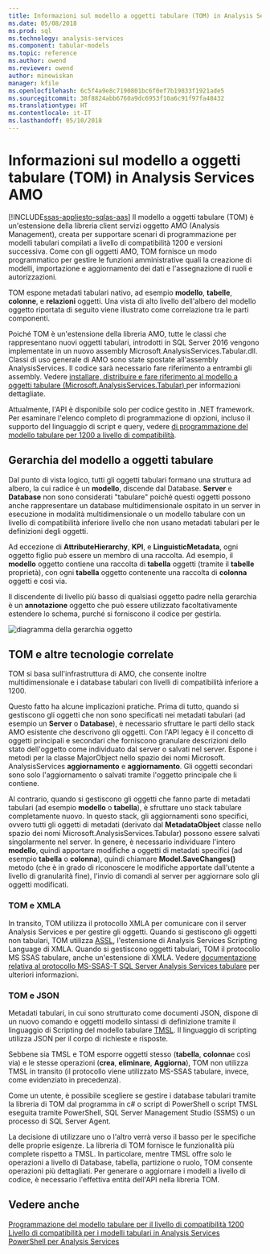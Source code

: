 ```yaml
---
title: Informazioni sul modello a oggetti tabulare (TOM) in Analysis Services AMO | Documenti Microsoft
ms.date: 05/08/2018
ms.prod: sql
ms.technology: analysis-services
ms.component: tabular-models
ms.topic: reference
ms.author: owend
ms.reviewer: owend
author: minewiskan
manager: kfile
ms.openlocfilehash: 6c5f4a9e8c7190801bc6f0ef7b19833f1921ade5
ms.sourcegitcommit: 38f8824abb6760a9dc6953f10a6c91f97fa48432
ms.translationtype: HT
ms.contentlocale: it-IT
ms.lasthandoff: 05/10/2018
---
```

# <a name="understanding-tabular-object-model-tom-in-analysis-services-amo"></a>Informazioni sul modello a oggetti tabulare (TOM) in Analysis Services AMO
[!INCLUDE[ssas-appliesto-sqlas-aas](../../includes/ssas-appliesto-sqlas-aas.md)]
  Il modello a oggetti tabulare (TOM) è un'estensione della libreria client servizi oggetto AMO (Analysis Management), creata per supportare scenari di programmazione per modelli tabulari compilati a livello di compatibilità 1200 e versioni successiva. Come con gli oggetti AMO, TOM fornisce un modo programmatico per gestire le funzioni amministrative quali la creazione di modelli, importazione e aggiornamento dei dati e l'assegnazione di ruoli e autorizzazioni.  
  
TOM espone metadati tabulari nativo, ad esempio **modello**, **tabelle**, **colonne**, e **relazioni** oggetti.  Una vista di alto livello dell'albero del modello oggetto riportata di seguito viene illustrato come correlazione tra le parti componenti.  
  
 Poiché TOM è un'estensione della libreria AMO, tutte le classi che rappresentano nuovi oggetti tabulari, introdotti in SQL Server 2016 vengono implementate in un nuovo assembly Microsoft.AnalysisServices.Tabular.dll. Classi di uso generale di AMO sono state spostate all'assembly AnalysisServices. Il codice sarà necessario fare riferimento a entrambi gli assembly.
Vedere [installare, distribuire e fare riferimento al modello a oggetti tabulare &#40;Microsoft.AnalysisServices.Tabular&#41; ](../../analysis-services/tabular-model-programming-compatibility-level-1200/install-distribute-and-reference-the-tabular-object-model.md) per informazioni dettagliate.  
  
 Attualmente, l'API è disponibile solo per codice gestito in .NET framework. Per esaminare l'elenco completo di programmazione di opzioni, incluso il supporto del linguaggio di script e query, vedere [di programmazione del modello tabulare per 1200 a livello di compatibilità](../../analysis-services/tabular-model-programming-compatibility-level-1200/tabular-model-programming-for-compatibility-level-1200.md).  
  
## <a name="tabular-object-model-hierarchy"></a>Gerarchia del modello a oggetti tabulare  
 Dal punto di vista logico, tutti gli oggetti tabulari formano una struttura ad albero, la cui radice è un **modello**, discende dal Database. **Server** e **Database** non sono considerati "tabulare" poiché questi oggetti possono anche rappresentare un database multidimensionale ospitato in un server in esecuzione in modalità multidimensionale o un modello tabulare con un livello di compatibilità inferiore livello che non usano metadati tabulari per le definizioni degli oggetti. 
  
 Ad eccezione di **AttributeHierarchy**, **KPI**, e **LinguisticMetadata**, ogni oggetto figlio può essere un membro di una raccolta. Ad esempio, il **modello** oggetto contiene una raccolta di **tabella** oggetti (tramite il **tabelle** proprietà), con ogni **tabella** oggetto contenente una raccolta di **colonna** oggetti e così via.  
  
 Il discendente di livello più basso di qualsiasi oggetto padre nella gerarchia è un **annotazione** oggetto che può essere utilizzato facoltativamente estendere lo schema, purché si forniscono il codice per gestirla.  
  
 ![diagramma della gerarchia oggetto](../../analysis-services/tabular-model-programming-compatibility-level-1200/media/ssastomobjectmodeldiagram.png "diagramma gerarchia degli oggetti")  
  
## <a name="tom-and-other-related-technologies"></a>TOM e altre tecnologie correlate

TOM si basa sull'infrastruttura di AMO, che consente inoltre multidimensionale e i database tabulari con livelli di compatibilità inferiore a 1200.

Questo fatto ha alcune implicazioni pratiche.
Prima di tutto, quando si gestiscono gli oggetti che non sono specificati nei metadati tabulari (ad esempio un **Server** o **Database**), è necessario sfruttare le parti dello stack AMO esistente che descrivono gli oggetti. Con l'API legacy è il concetto di oggetti principali e secondari che forniscono granulare descrizioni dello stato dell'oggetto come individuato dal server o salvati nel server. Espone i metodi per la classe MajorObject nello spazio dei nomi Microsoft. AnalysisServices **aggiornamento** e **aggiornamento**. Gli oggetti secondari sono solo l'aggiornamento o salvati tramite l'oggetto principale che li contiene.

Al contrario, quando si gestiscono gli oggetti che fanno parte di metadati tabulari (ad esempio **modello** o **tabella**), è sfruttare uno stack tabulare completamente nuovo. In questo stack, gli aggiornamenti sono specifici, ovvero tutti gli oggetti di metadati (derivato dal **MetadataObject** classe nello spazio dei nomi Microsoft.AnalysisServices.Tabular) possono essere salvati singolarmente nel server. In genere, è necessario individuare l'intero **modello**, quindi apportare modifiche a oggetti di metadati specifici (ad esempio **tabella** o **colonna**), quindi chiamare  **Model.SaveChanges()** metodo (che è in grado di riconoscere le modifiche apportate dall'utente a livello di granularità fine), l'invio di comandi al server per aggiornare solo gli oggetti modificati.

### <a name="tom-and-xmla"></a>TOM e XMLA

In transito, TOM utilizza il protocollo XMLA per comunicare con il server Analysis Services e per gestire gli oggetti. Quando si gestiscono gli oggetti non tabulari, TOM utilizza [ASSL](../scripting/analysis-services-scripting-language-assl-for-xmla.md), l'estensione di Analysis Services Scripting Language di XMLA. Quando si gestiscono oggetti tabulari, TOM il protocollo MS SSAS tabulare, anche un'estensione di XMLA. Vedere [documentazione relativa al protocollo MS-SSAS-T SQL Server Analysis Services tabulare](https://msdn.microsoft.com/library/mt719260.aspx) per ulteriori informazioni.

### <a name="tom-and-json"></a>TOM e JSON

Metadati tabulari, in cui sono strutturato come documenti JSON, dispone di un nuovo comando e oggetti modello sintassi di definizione tramite il linguaggio di Scripting del modello tabulare [TMSL](../tabular-model-scripting-language-tmsl-reference.md). Il linguaggio di scripting utilizza JSON per il corpo di richieste e risposte.

Sebbene sia TMSL e TOM esporre oggetti stesso (**tabella**, **colonna**e così via) e le stesse operazioni (**crea**, **eliminare**,  **Aggiorna**), TOM non utilizza TMSL in transito (il protocollo viene utilizzato MS-SSAS tabulare, invece, come evidenziato in precedenza).

Come un utente, è possibile scegliere se gestire i database tabulari tramite la libreria di TOM dal programma in c# o script di PowerShell o script TMSL eseguita tramite PowerShell, SQL Server Management Studio (SSMS) o un processo di SQL Server Agent.

La decisione di utilizzare uno o l'altro verrà verso il basso per le specifiche delle proprie esigenze. La libreria di TOM fornisce le funzionalità più complete rispetto a TMSL. In particolare, mentre TMSL offre solo le operazioni a livello di Database, tabella, partizione o ruolo, TOM consente operazioni più dettagliati. Per generare o aggiornare i modelli a livello di codice, è necessario l'effettiva entità dell'API nella libreria TOM.
  
## <a name="see-also"></a>Vedere anche  
 [Programmazione del modello tabulare per il livello di compatibilità 1200](../../analysis-services/tabular-model-programming-compatibility-level-1200/tabular-model-programming-for-compatibility-level-1200.md)   
 [Livello di compatibilità per i modelli tabulari in Analysis Services](../../analysis-services/tabular-models/compatibility-level-for-tabular-models-in-analysis-services.md)  
[PowerShell per Analysis Services](../../analysis-services/powershell/analysis-services-powershell-reference.md)
  
